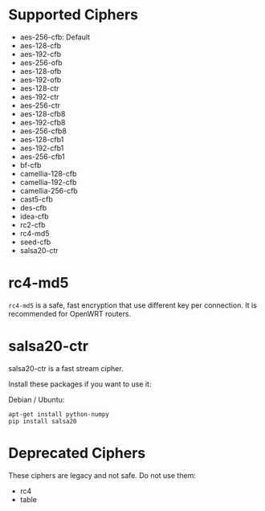 Supported Ciphers
=================

- aes-256-cfb: Default
- aes-128-cfb
- aes-192-cfb
- aes-256-ofb
- aes-128-ofb
- aes-192-ofb
- aes-128-ctr
- aes-192-ctr
- aes-256-ctr
- aes-128-cfb8
- aes-192-cfb8
- aes-256-cfb8
- aes-128-cfb1
- aes-192-cfb1
- aes-256-cfb1
- bf-cfb
- camellia-128-cfb
- camellia-192-cfb
- camellia-256-cfb
- cast5-cfb
- des-cfb
- idea-cfb
- rc2-cfb
- rc4-md5
- seed-cfb
- salsa20-ctr

rc4-md5
=======
`rc4-md5` is a safe, fast encryption that use different key per connection. It is recommended for OpenWRT routers.

salsa20-ctr
===========
salsa20-ctr is a fast stream cipher.

Install these packages if you want to use it:

Debian / Ubuntu:

    apt-get install python-numpy
    pip install salsa20

Deprecated Ciphers
==================
These ciphers are legacy and not safe. Do not use them:
- rc4
- table
